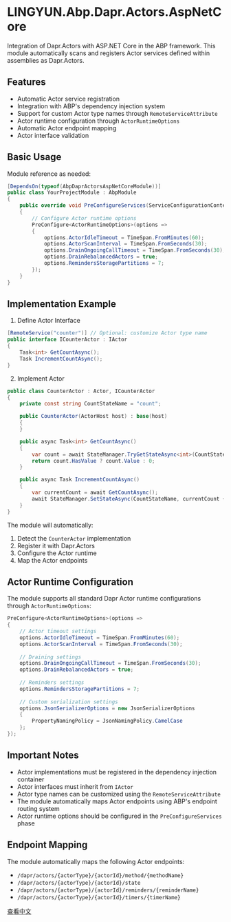 # LINGYUN.Abp.Dapr.Actors.AspNetCore

Integration of Dapr.Actors with ASP.NET Core in the ABP framework. This module automatically scans and registers Actor services defined within assemblies as Dapr.Actors.

## Features

* Automatic Actor service registration
* Integration with ABP's dependency injection system
* Support for custom Actor type names through `RemoteServiceAttribute`
* Actor runtime configuration through `ActorRuntimeOptions`
* Automatic Actor endpoint mapping
* Actor interface validation

## Basic Usage

Module reference as needed:

```csharp
[DependsOn(typeof(AbpDaprActorsAspNetCoreModule))]
public class YourProjectModule : AbpModule
{
    public override void PreConfigureServices(ServiceConfigurationContext context)
    {
        // Configure Actor runtime options
        PreConfigure<ActorRuntimeOptions>(options =>
        {
            options.ActorIdleTimeout = TimeSpan.FromMinutes(60);
            options.ActorScanInterval = TimeSpan.FromSeconds(30);
            options.DrainOngoingCallTimeout = TimeSpan.FromSeconds(30);
            options.DrainRebalancedActors = true;
            options.RemindersStoragePartitions = 7;
        });
    }
}
```

## Implementation Example

1. Define Actor Interface

```csharp
[RemoteService("counter")] // Optional: customize Actor type name
public interface ICounterActor : IActor
{
    Task<int> GetCountAsync();
    Task IncrementCountAsync();
}
```

2. Implement Actor

```csharp
public class CounterActor : Actor, ICounterActor
{
    private const string CountStateName = "count";

    public CounterActor(ActorHost host) : base(host)
    {
    }

    public async Task<int> GetCountAsync()
    {
        var count = await StateManager.TryGetStateAsync<int>(CountStateName);
        return count.HasValue ? count.Value : 0;
    }

    public async Task IncrementCountAsync()
    {
        var currentCount = await GetCountAsync();
        await StateManager.SetStateAsync(CountStateName, currentCount + 1);
    }
}
```

The module will automatically:
1. Detect the `CounterActor` implementation
2. Register it with Dapr.Actors
3. Configure the Actor runtime
4. Map the Actor endpoints

## Actor Runtime Configuration

The module supports all standard Dapr Actor runtime configurations through `ActorRuntimeOptions`:

```csharp
PreConfigure<ActorRuntimeOptions>(options =>
{
    // Actor timeout settings
    options.ActorIdleTimeout = TimeSpan.FromMinutes(60);
    options.ActorScanInterval = TimeSpan.FromSeconds(30);
    
    // Draining settings
    options.DrainOngoingCallTimeout = TimeSpan.FromSeconds(30);
    options.DrainRebalancedActors = true;
    
    // Reminders settings
    options.RemindersStoragePartitions = 7;
    
    // Custom serialization settings
    options.JsonSerializerOptions = new JsonSerializerOptions
    {
        PropertyNamingPolicy = JsonNamingPolicy.CamelCase
    };
});
```

## Important Notes

* Actor implementations must be registered in the dependency injection container
* Actor interfaces must inherit from `IActor`
* Actor type names can be customized using the `RemoteServiceAttribute`
* The module automatically maps Actor endpoints using ABP's endpoint routing system
* Actor runtime options should be configured in the `PreConfigureServices` phase

## Endpoint Mapping

The module automatically maps the following Actor endpoints:
* `/dapr/actors/{actorType}/{actorId}/method/{methodName}`
* `/dapr/actors/{actorType}/{actorId}/state`
* `/dapr/actors/{actorType}/{actorId}/reminders/{reminderName}`
* `/dapr/actors/{actorType}/{actorId}/timers/{timerName}`

[查看中文](README.md)
